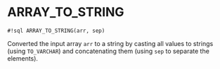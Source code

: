 # ARRAY_TO_STRING

`#!sql ARRAY_TO_STRING(arr, sep)`

Converted the input array `arr` to a string by casting all values to strings (using `TO_VARCHAR`)
and concatenating them (using `sep` to separate the elements).
